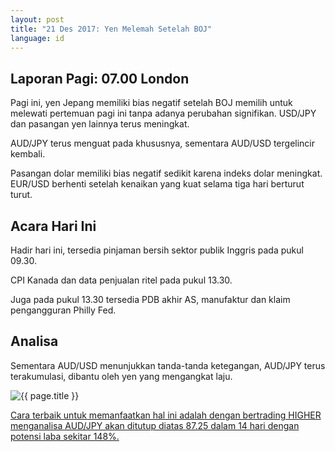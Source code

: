 ```yaml
---
layout: post
title: "21 Des 2017: Yen Melemah Setelah BOJ"
language: id
---
```

## Laporan Pagi: 07.00 London

Pagi ini, yen Jepang memiliki bias negatif setelah BOJ memilih untuk melewati pertemuan pagi ini tanpa adanya perubahan signifikan. USD/JPY dan pasangan yen lainnya terus meningkat.

AUD/JPY terus menguat pada khususnya, sementara AUD/USD tergelincir kembali.

Pasangan dolar memiliki bias negatif sedikit karena indeks dolar meningkat. EUR/USD berhenti setelah kenaikan yang kuat selama tiga hari berturut turut.

## Acara Hari Ini

Hadir hari ini, tersedia pinjaman bersih sektor publik Inggris pada pukul 09.30.

CPI Kanada dan data penjualan ritel pada pukul 13.30.

Juga pada pukul 13.30 tersedia PDB akhir AS, manufaktur dan klaim pengangguran Philly Fed.

## Analisa

Sementara AUD/USD menunjukkan tanda-tanda ketegangan, AUD/JPY terus terakumulasi, dibantu oleh yen yang mengangkat laju.

<img src="{{ site.url }}/images/dec/id-21-dec-17.png" alt="{{ page.title }}" title="{{ page.title }}">

<a href="%LINK%%?https://www.binary.com/d/trade.cgi?market=forex&underlying=frxAUDJPY&formname=higherlower&duration_amount=14&duration_units=d&amount=10&amount_type=payout&expiry_type=duration&barrier=87.25" target="_blank">Cara terbaik untuk memanfaatkan hal ini adalah dengan bertrading HIGHER menganalisa AUD/JPY akan ditutup diatas 87.25 dalam 14 hari dengan potensi laba sekitar 148%.</a>